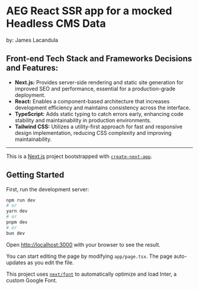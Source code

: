 # AEG React SSR app for a mocked Headless CMS Data

by: James Lacandula

## Front-end Tech Stack and Frameworks Decisions and Features:

- **Next.js:** Provides server-side rendering and static site generation for improved SEO and performance, essential for a production-grade deployment.
- **React:** Enables a component-based architecture that increases development efficiency and maintains consistency across the interface.
- **TypeScript:** Adds static typing to catch errors early, enhancing code stability and maintainability in production environments.
- **Tailwind CSS:** Utilizes a utility-first approach for fast and responsive design implementation, reducing CSS complexity and improving maintainability.



--------




This is a [Next.js](https://nextjs.org/) project bootstrapped with [`create-next-app`](https://github.com/vercel/next.js/tree/canary/packages/create-next-app).

## Getting Started

First, run the development server:

```bash
npm run dev
# or
yarn dev
# or
pnpm dev
# or
bun dev
```

Open [http://localhost:3000](http://localhost:3000) with your browser to see the result.

You can start editing the page by modifying `app/page.tsx`. The page auto-updates as you edit the file.

This project uses [`next/font`](https://nextjs.org/docs/basic-features/font-optimization) to automatically optimize and load Inter, a custom Google Font.
